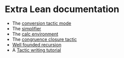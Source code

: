 # Extra Lean documentation

* The [conversion tactic mode](extras/conv.md)
* The [simplifier](extras/simp.md)
* The [calc environment](extras/calc.md)
* The [congruence closure tactic](tactics.md#cc-congruence-closure)
* [Well founded recursion](extras/well_founded_recursion.md)
* A [Tactic writing tutorial](extras/tactic_writing.md)
